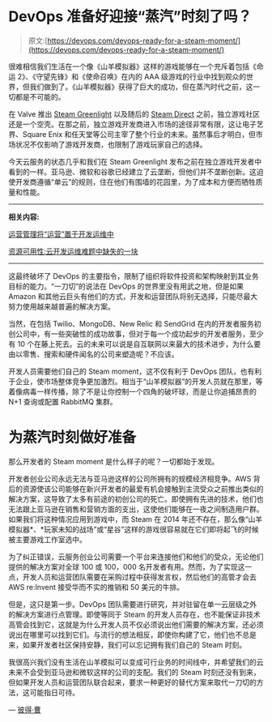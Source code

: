 # DevOps 准备好迎接“蒸汽”时刻了吗？

> 原文:[https://devops.com/devops-ready-for-a-steam-moment/](https://devops.com/devops-ready-for-a-steam-moment/)

很难相信我们生活在一个像《山羊模拟器》这样的游戏能够在一个充斥着包括《命运 2》、《守望先锋》和《使命召唤》在内的 AAA 级游戏的行业中找到观众的世界，但我们做到了。《山羊模拟器》获得了巨大的成功，但在蒸汽时代之前，这一切都是不可能的。

在 Valve 推出 [Steam Greenlight](https://www.polygon.com/2014/5/18/5729084/steam-number-of-games-released-2014-greenlight-early-access) 以及随后的 [Steam Direct](https://www.polygon.com/2017/6/6/15749692/steam-direct-launch-date-valve-greenlight) 之前，独立游戏社区还是一个空壳。在那之前，独立游戏开发商进入市场的途径非常有限，这让电子艺界、Square Enix 和任天堂等公司主宰了整个行业的未来。虽然事后才明白，但市场状况不仅影响了游戏开发商，也限制了游戏玩家自己的选择。

今天云服务的状态几乎和我们在 Steam Greenlight 发布之前在独立游戏开发者中看到的一样。亚马逊、微软和谷歌已经建立了云垄断，但他们并不垄断创新。这迫使开发商遵循“单云”的规则，住在他们有围墙的花园里，为了成本和方便而牺牲质量和性能。

* * *

**相关内容:**

[运营管理将“运营”置于开发运维中](https://devops.com/operations-management-puts-ops-devops/)

[资源可用性:云开发运维难题中缺失的一块](https://devops.com/resource-availability-the-missing-piece-of-the-cloud-devops-puzzle/)

* * *

这最终破坏了 DevOps 的主要指令，限制了组织将软件投资和架构映射到其业务目标的能力。“一刀切”的说法在 DevOps 的世界里没有用武之地，但是如果 Amazon 和其他云巨头有他们的方式，开发和运营团队将别无选择，只能尽最大努力使用越来越普遍的解决方案。

当然，在包括 Twilio、MongoDB、New Relic 和 SendGrid 在内的开发者服务初创公司中，有一些突破性的成功故事，但对于每一个成功起步的开发者服务，至少有 10 个在藤上死去。云的未来可以说是自互联网以来最大的技术进步，为什么要由以零售、搜索和硬件闻名的公司来塑造呢？不应该。

开发人员需要他们自己的 Steam moment，这不仅有利于 DevOps 团队，也有利于企业，使市场整体竞争更加激烈。相当于“山羊模拟器”的开发人员就在那里，等着像病毒一样传播，除了不是让你控制一个四角的破坏球，而是让你追捕昂贵的 N+1 查询或配置 RabbitMQ 集群。

# 为蒸汽时刻做好准备

那么开发者的 Steam moment 是什么样子的呢？一切都始于发现。

开发者创业公司永远无法与亚马逊这样的公司所拥有的规模经济相竞争。AWS 背后的资源使该公司能够在新兴开发者的最爱有机会接触到主流受众之前推出类似的解决方案，这导致了太多有前途的初创公司的死亡。即使拥有先进的技术，他们也无法跟上亚马逊在销售和营销方面的支出，这使他们能够在一夜之间制造用户群。如果我们将这种情况应用到游戏中，而 Steam 在 2014 年还不存在，那么像“山羊模拟器*、*玩家未知的战场”或“星谷”这样的游戏很容易就在它们即将起飞的时候被主要游戏工作室选中。

为了纠正错误，云服务创业公司需要一个平台来连接他们和他们的受众，无论他们提供的解决方案对全球 100 或 100，000 名开发者有用。然而，为了实现这一点，开发人员和运营团队需要在采购过程中获得发言权，然后他们的高管才会去 AWS re:Invent 接受华而不实的推销和 50 美元的牛排。

但是，这只是第一步。DevOps 团队需要进行研究，并对驻留在单一云层级之外的解决方案进行点管理。即使等同于 Steam 的开发人员存在，也不能保证非技术高管会找到它，这就是为什么开发人员不仅必须说出他们需要的解决方案，还必须说出在哪里可以找到它们。与流行的想法相反，即使你构建了它，他们也不总是来，如果开发者社区保持安静，我们可以忘记拥有我们自己的 Steam 时刻。

我很高兴我们没有生活在山羊模拟可以变成可行业务的时间线中，并希望我们的云未来不会受到亚马逊和微软这样的公司的支配。我们的 Steam 时刻还没有到来，但如果开发人员和运营团队联合起来，要求一种更好的替代方案来取代一刀切的方法，这可能指日可待。

— [彼得·曹](https://devops.com/author/peter-cho/)